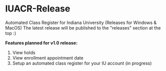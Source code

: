 # IUACR-Release
Automated Class Register for Indiana University (Releases for Windows &amp; MacOS)
The latest release will be published to the "releases" section at the top :)

<b>Features planned for v1.0 release:</b>

1. View holds
2. View enrollment appointment date
3. Setup an automated class register for your IU account (in progress)
